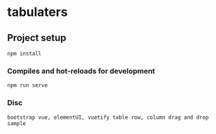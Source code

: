 # tabulaters

## Project setup
```
npm install
```

### Compiles and hot-reloads for development
```
npm run serve
```

### Disc
```
bootstrap vue, elementUI, vuetify table row, column drag and drop sample
```
